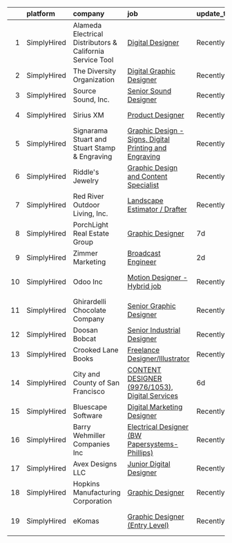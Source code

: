 

|    | platform    | company                                                   | job                                                                                                                                                                 | update_time   | location          |
|---:|:------------|:----------------------------------------------------------|:--------------------------------------------------------------------------------------------------------------------------------------------------------------------|:--------------|:------------------|
|  1 | SimplyHired | Alameda Electrical Distributors & California Service Tool | [Digital Designer](https://www.simplyhired.com/job/FX0NOBDjiyZV2R0apAWsFPltoojgDcZe-KmI_tNyUA5k3QU6xsvkIw?q=digital+designer)                                       | Recently      | Dublin, CA        |
|  2 | SimplyHired | The Diversity Organization                                | [Digital Graphic Designer](https://www.simplyhired.com/job/6clV3FoYyyfjEdMczospJ5Ce_vStgdU1pIM4szk4vA1UorVCcLJjnw?q=digital+designer)                               | Recently      | Remote            |
|  3 | SimplyHired | Source Sound, Inc.                                        | [Senior Sound Designer](https://www.simplyhired.com/job/mw3datBFZnSnzm3SFniNFlYC60OHbjYX1kgvM61bk-lO-0QBaaabnQ?q=digital+designer)                                  | Recently      | Remote            |
|  4 | SimplyHired | Sirius XM                                                 | [Product Designer](https://www.simplyhired.com/job/2rsA9BF7F85KjaWwGswUYirgG7ktw03P2zML1AEilrwAMsmBx6Ls6A?q=digital+designer)                                       | Recently      | Oakland, CA       |
|  5 | SimplyHired | Signarama Stuart and Stuart Stamp & Engraving             | [Graphic Design - Signs, Digital Printing and Engraving](https://www.simplyhired.com/job/a6YV-RHUutN12dYy3xlvjV8V3RiBZwCYGhD8tLQjXheb--nxoSA1lA?q=digital+designer) | Recently      | Stuart, FL        |
|  6 | SimplyHired | Riddle's Jewelry                                          | [Graphic Design and Content Specialist](https://www.simplyhired.com/job/EMGrwqSVcqAzVWpx-uxYYKuZlkiu_Zhiz-MgHfmbgT8eAc1XfF2Iyw?q=digital+designer)                  | Recently      | Rapid City, SD    |
|  7 | SimplyHired | Red River Outdoor Living, Inc.                            | [Landscape Estimator / Drafter](https://www.simplyhired.com/job/3FZw0I5Vdng0MfFrDbPuDx0Wby4ciLDRv9D1qafryf1OcAxpYxsqfQ?q=digital+designer)                          | Recently      | Paris, TX         |
|  8 | SimplyHired | PorchLight Real Estate Group                              | [Graphic Designer](https://www.simplyhired.com/job/K5wd1vvJKNPfP-DLYKnLYldV3TKWLhWkHAbF3v_GKENUeBBzP9_GWA?q=digital+designer)                                       | 7d            | Denver, CO        |
|  9 | SimplyHired | Zimmer Marketing                                          | [Broadcast Engineer](https://www.simplyhired.com/job/4wbSiPzg3HkcOtDEhaFUZ2LtBleqriydtB0jqMt9TEb6qEww6Jxv7A?q=digital+designer)                                     | 2d            | Joplin, MO        |
| 10 | SimplyHired | Odoo Inc                                                  | [Motion Designer - Hybrid job](https://www.simplyhired.com/job/UJESpQRND2uJVWn4xtQX0oWT9vG9uRutBPbD_S97-TidHDEFFofoIw?q=digital+designer)                           | Recently      | San Francisco, CA |
| 11 | SimplyHired | Ghirardelli Chocolate Company                             | [Senior Graphic Designer](https://www.simplyhired.com/job/INZj1RwZuVtR5dWO0moJTYfQh93qPwaJ9-z_GSOgfq0IwO3ogwHI5g?q=digital+designer)                                | Recently      | San Leandro, CA   |
| 12 | SimplyHired | Doosan Bobcat                                             | [Senior Industrial Designer](https://www.simplyhired.com/job/t9gcUVNdYD9rFUci2nWQrqisloKpJ2SLm-MKmhdUTxyG4kpTA2nF5A?q=digital+designer)                             | Recently      | Bismarck, ND      |
| 13 | SimplyHired | Crooked Lane Books                                        | [Freelance Designer/Illustrator](https://www.simplyhired.com/job/7-oep-i_7yGCdk0DJ_OH2vzdbNj70sC1mFujxIhSI1Owd9RNnsIQkw?q=digital+designer)                         | Recently      | Remote            |
| 14 | SimplyHired | City and County of San Francisco                          | [CONTENT DESIGNER (9976/1053), Digital Services](https://www.simplyhired.com/job/2NYuN-P15DupVTYXAKcbrEhlXj_jYtQAKLiUqGboCO_MyvQ95-M3aQ?q=digital+designer)         | 6d            | San Francisco, CA |
| 15 | SimplyHired | Bluescape Software                                        | [Digital Marketing Designer](https://www.simplyhired.com/job/ai5KVNgENO3jBztFi9Z36xjw9_Bxk7jLfp9FsonCfLJwY-YNi_LLCQ?q=digital+designer)                             | Recently      | Redwood City, CA  |
| 16 | SimplyHired | Barry Wehmiller Companies Inc                             | [Electrical Designer (BW Papersystems-Phillips)](https://www.simplyhired.com/job/55j7_3TMLgwJVam74hs5kK7NIU0sDNmeWB9PyyGuKZ2iSopf5No1zg?q=digital+designer)         | Recently      | Phillips, WI      |
| 17 | SimplyHired | Avex Designs LLC                                          | [Junior Digital Designer](https://www.simplyhired.com/job/-74LSMpVWwq90Q0qk7gYmaLHecG-Fj01940sPSsfvVIRck3_Oo97mg?q=digital+designer)                                | Recently      | Remote            |
| 18 | SimplyHired | Hopkins Manufacturing Corporation                         | [Graphic Designer](https://www.simplyhired.com/job/hVsKXW0FadfSFauDGUjKgYN-Zw4Yggo3JXSEeLS3PzOtzT5rEVdX8A?q=digital+designer)                                       | Recently      | Emporia, KS       |
| 19 | SimplyHired | eKomas                                                    | [Graphic Designer (Entry Level)](https://www.simplyhired.com/job/lPRvduE3BteF_xxYFx7C4OVyUwqzraSSLOz72GBPQGO3qCe2571ysw?q=digital+designer)                         | Recently      | San Ramon, CA     |